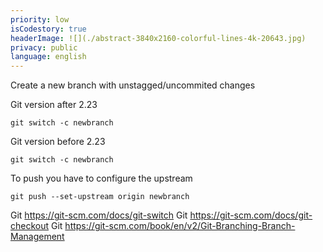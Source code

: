 ```yaml
---
priority: low
isCodestory: true
headerImage: ![](./abstract-3840x2160-colorful-lines-4k-20643.jpg)
privacy: public
language: english
---
```


 

Create a new branch with unstagged/uncommited changes

Git version after 2.23

```
git switch -c newbranch
```

Git version before 2.23

```
git switch -c newbranch
```

To push you have to configure the upstream

```
git push --set-upstream origin newbranch
```

Git https://git-scm.com/docs/git-switch
Git https://git-scm.com/docs/git-checkout
Git https://git-scm.com/book/en/v2/Git-Branching-Branch-Management